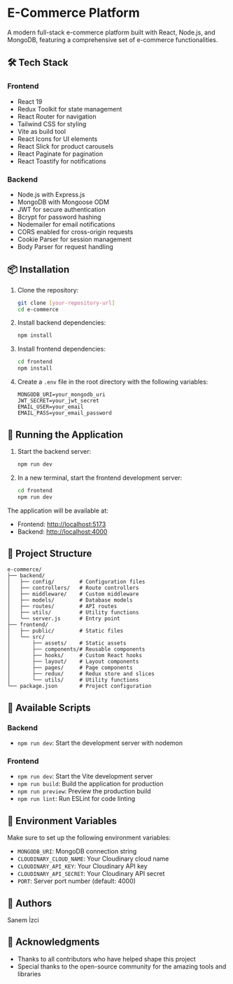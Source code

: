 # E-Commerce Platform

A modern full-stack e-commerce platform built with React, Node.js, and MongoDB, featuring a comprehensive set of e-commerce functionalities.

## 🛠️ Tech Stack

### Frontend
- React 19
- Redux Toolkit for state management
- React Router for navigation
- Tailwind CSS for styling
- Vite as build tool
- React Icons for UI elements
- React Slick for product carousels
- React Paginate for pagination
- React Toastify for notifications

### Backend
- Node.js with Express.js
- MongoDB with Mongoose ODM
- JWT for secure authentication
- Bcrypt for password hashing
- Nodemailer for email notifications
- CORS enabled for cross-origin requests
- Cookie Parser for session management
- Body Parser for request handling

## 📦 Installation

1. Clone the repository:
   ```bash
   git clone [your-repository-url]
   cd e-commerce
   ```

2. Install backend dependencies:
   ```bash
   npm install
   ```

3. Install frontend dependencies:
   ```bash
   cd frontend
   npm install
   ```

4. Create a `.env` file in the root directory with the following variables:
   ```env
   MONGODB_URI=your_mongodb_uri
   JWT_SECRET=your_jwt_secret
   EMAIL_USER=your_email
   EMAIL_PASS=your_email_password
   ```

## 🚀 Running the Application

1. Start the backend server:
   ```bash
   npm run dev
   ```

2. In a new terminal, start the frontend development server:
   ```bash
   cd frontend
   npm run dev
   ```

The application will be available at:
- Frontend: [http://localhost:5173](http://localhost:5173)
- Backend: [http://localhost:4000](http://localhost:4000)

## 📁 Project Structure

```
e-commerce/
├── backend/
│   ├── config/        # Configuration files
│   ├── controllers/   # Route controllers
│   ├── middleware/    # Custom middleware
│   ├── models/        # Database models
│   ├── routes/        # API routes
│   ├── utils/         # Utility functions
│   └── server.js      # Entry point
├── frontend/
│   ├── public/        # Static files
│   └── src/
│       ├── assets/    # Static assets
│       ├── components/# Reusable components
│       ├── hooks/     # Custom React hooks
│       ├── layout/    # Layout components
│       ├── pages/     # Page components
│       ├── redux/     # Redux store and slices
│       └── utils/     # Utility functions
└── package.json       # Project configuration
```

## 🔧 Available Scripts

### Backend
- `npm run dev`: Start the development server with nodemon

### Frontend
- `npm run dev`: Start the Vite development server
- `npm run build`: Build the application for production
- `npm run preview`: Preview the production build
- `npm run lint`: Run ESLint for code linting

## 🔐 Environment Variables

Make sure to set up the following environment variables:
- `MONGODB_URI`: MongoDB connection string
- `CLOUDINARY_CLOUD_NAME`: Your Cloudinary cloud name
- `CLOUDINARY_API_KEY`: Your Cloudinary API key
- `CLOUDINARY_API_SECRET`: Your Cloudinary API secret
- `PORT`: Server port number (default: 4000)

## 👥 Authors

Sanem İzci

## 🙏 Acknowledgments

- Thanks to all contributors who have helped shape this project
- Special thanks to the open-source community for the amazing tools and libraries
